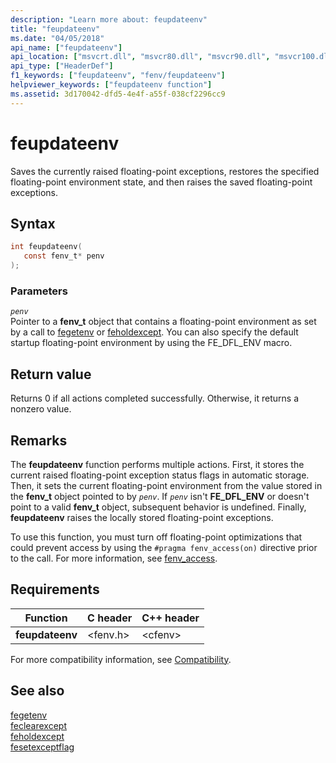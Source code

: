```yaml
---
description: "Learn more about: feupdateenv"
title: "feupdateenv"
ms.date: "04/05/2018"
api_name: ["feupdateenv"]
api_location: ["msvcrt.dll", "msvcr80.dll", "msvcr90.dll", "msvcr100.dll", "msvcr100_clr0400.dll", "msvcr110.dll", "msvcr110_clr0400.dll", "msvcr120.dll", "msvcr120_clr0400.dll", "ucrtbase.dll"]
api_type: ["HeaderDef"]
f1_keywords: ["feupdateenv", "fenv/feupdateenv"]
helpviewer_keywords: ["feupdateenv function"]
ms.assetid: 3d170042-dfd5-4e4f-a55f-038cf2296cc9
---
```

# feupdateenv

Saves the currently raised floating-point exceptions, restores the specified floating-point environment state, and then raises the saved floating-point exceptions.

## Syntax

```C
int feupdateenv(
   const fenv_t* penv
);
```

### Parameters

*`penv`*<br/>
Pointer to a **fenv_t** object that contains a floating-point environment as set by a call to [fegetenv](fegetenv1.md) or [feholdexcept](feholdexcept2.md). You can also specify the default startup floating-point environment by using the FE_DFL_ENV macro.

## Return value

Returns 0 if all actions completed successfully. Otherwise, it returns a nonzero value.

## Remarks

The **feupdateenv** function performs multiple actions. First, it stores the current raised floating-point exception status flags in automatic storage. Then, it sets the current floating-point environment from the value stored in the **fenv_t** object pointed to by *`penv`*. If *`penv`* isn't **FE_DFL_ENV** or doesn't point to a valid **fenv_t** object, subsequent behavior is undefined. Finally, **feupdateenv** raises the locally stored floating-point exceptions.

To use this function, you must turn off floating-point optimizations that could prevent access by using the `#pragma fenv_access(on)` directive prior to the call. For more information, see [fenv_access](../../preprocessor/fenv-access.md).

## Requirements

|Function|C header|C++ header|
|--------------|--------------|------------------|
|**feupdateenv**|\<fenv.h>|\<cfenv>|

For more compatibility information, see [Compatibility](../compatibility.md).

## See also

[fegetenv](fegetenv1.md)\
[feclearexcept](feclearexcept1.md)\
[feholdexcept](feholdexcept2.md)\
[fesetexceptflag](fesetexceptflag2.md)
